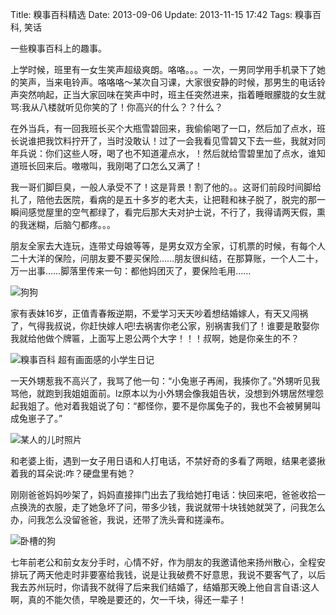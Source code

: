Title: 糗事百科精选
Date: 2013-09-06
Update: 2013-11-15 17:42
Tags: 糗事百科, 笑话

[1]: /static/images/qiushibaike/cute_dog.jpg "cute dog"
[2]: /static/images/qiushibaike/qiushibaike001.jpg "超糗事百科 有画面感的小学生日记"
[3]: /static/images/qiushibaike/brothers.jpg
[4]: /static/images/qiushibaike/dog-wocao.jpg "卧槽的狗"

一些糗事百科上的趣事。

上学时候，班里有一女生笑声超级爽朗。咯咯。。。一次，一男同学用手机录下了她的笑声，当来电铃声。咯咯咯～某次自习课，大家很安静的时候，那男生的电话铃声突然响起，正当大家回味在笑声中时，班主任突然进来，指着睡眼朦胧的女生就骂:我从八楼就听见你笑的了！你高兴的什么？？什么？

在外当兵，有一回我班长买个大瓶雪碧回来，我偷偷喝了一口，然后加了点水，班长说谁把我饮料拧开了，当时没敢认！过了一会我看见雪碧又下去一些，我就对同年兵说：你们这些人呀，喝了也不知道灌点水，！然后就给雪碧里加了点水，谁知道班长回来后。嗷嗷叫，我刚喝了口怎么又满了！

我一哥们脚巨臭，一般人承受不了！这是背景！割了他的。。这哥们前段时间脚给扎了，陪他去医院，看病的是五十多岁的老大夫，让把鞋和袜子脱了，脱完的那一瞬间感觉屋里的空气都绿了，看完后那大夫对护士说，不行了，我得请两天假，熏的我迷糊，后脑勺都疼。。。

朋友全家去大连玩，连带丈母娘等等，是男女双方全家，订机票的时候，有每个人二十大洋的保险，问朋友要不要买保险……朋友很纠结，在那算账，一个人二十，万一出事……脚落里传来一句：都他妈团灭了，要保险毛用……

![狗狗][1]

家有表妹16岁，正值青春叛逆期，不爱学习天天吵着想结婚嫁人，有天又闯祸了，气得我叔说，你赶快嫁人吧!去祸害你老公家，别祸害我们了！谁要是敢娶你我就给他做个牌匾，上面写上恩公两个大字！！！叔啊，她是你亲生的不？

![糗事百科 超有画面感的小学生日记][2]

一天外甥惹我不高兴了，我骂了他一句：“小兔崽子再闹，我揍你了。”外甥听见我骂他，就跑到我姐姐面前。lz原本以为小外甥会像我姐告状，没想到外甥居然埋怨起我姐了。他对着我姐说了句：“都怪你，要不是你属兔子的，我也不会被舅舅叫成兔崽子了。”

![某人的儿时照片][3]

和老婆上街，遇到一女子用日语和人打电话，不禁好奇的多看了两眼，结果老婆揪着我的耳朵说:咋？硬盘里有她？

刚刚爸爸妈妈吵架了，妈妈直接摔门出去了我给她打电话：快回来吧，爸爸收拾一点换洗的衣服，走了她急坏了问，带多少钱，我说就带十块钱她就哭了，问我怎么办，问我怎么没留爸爸，我说，还带了洗头膏和搓澡布。

![卧槽的狗][4]

七年前老公和前女友分手时，心情不好，作为朋友的我邀请他来扬州散心，全程安排玩了两天他走时非要塞给我钱，说是让我破费不好意思，我说不要客气了，以后我去苏州玩时，你请我不就得了后来我们结婚了，结婚那天晚上他自言自语:这人啊，真的不能欠债，早晚是要还的，欠一千块，得还一辈子！


